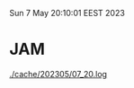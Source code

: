 Sun  7 May 20:10:01 EEST 2023
# JAM
<a href='./cache/202305/07_20.log'>./cache/202305/07_20.log</a>
